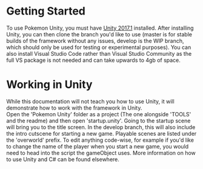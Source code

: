 # Getting Started

To use Pokemon Unity, you must have [Unity 2017.1](http://www.unity3d.com) installed. After installing Unity, you can then clone the branch you'd like to use \(master is for stable builds of the framework without any issues, develop is the WIP branch, which should only be used for testing or experimental purposes\). You can also install Visual Studio Code rather than Visual Studio Community as the full VS package is not needed and can take upwards to 4gb of space.

# Working in Unity

While this documentation will not teach you how to use Unity, it will demonstrate how to work with the framework in Unity.  
Open the 'Pokemon Unity' folder as a project \(The one alongside 'TOOLS' and the readme\) and then open 'startup.unity'. Going to the startup scene will bring you to the title screen. In the develop branch, this will also include the intro cutscene for starting a new game. Playable scenes are listed under the 'overworld' prefix. To edit anything code-wise, for example if you'd like to change the name of the player when you start a new game, you would need to head into the script the gameObject uses. More information on how to use Unity and C\# can be found elsewhere.

